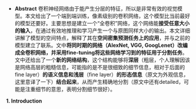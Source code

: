 - **Abstract**
卷积神经网络由于能产生分层的特征，所以是非常有效的视觉模型。本文给出了一个端到端训练，像素级别的卷积网络，这个模型比当前最好的模型还要好。主要思想是建立一个“全卷积”网络，这个网络能**接受任意大小的输入**，在通过有效地推理和学习产生一个与原图同样大小的输出。本文详细讲解了模型的空间特点，解释了其在**空间密集预测任务上的应用**，并与之前的模型建立了联系。文中**将同时期的网络（AlexNet, VGG, GoogLenet）改编成全卷积网络，并采用fine-tuning将这些网络学习到的特征用于分割任务**。文中还给出了一个**新的网络结构**，这个结构能够将**深层**（粗层，个人理解因该是网络高层的粗糙信息，可能指的是不是很细致的细节信息，相对于后面的fine layer）**的语义信息和浅层**（fine layer）**的形态信息**（原文为外观信息，这里意译了一下）**结合起来**，从而产生精确地分割（原文中还有detailed，可能是注重细节的意思，表明分割细节很好）。

**1. Introduction**